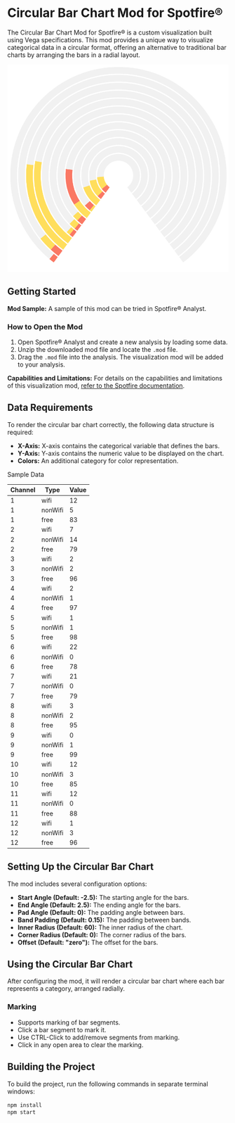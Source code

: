 # Circular Bar Chart Mod for Spotfire®

The Circular Bar Chart Mod for Spotfire® is a custom visualization built using Vega specifications. This mod provides a unique way to visualize categorical data in a circular format, offering an alternative to traditional bar charts by arranging the bars in a radial layout.

![Circular Bar Chart Mod for Spotfire](image.png)

## Getting Started

**Mod Sample:** A sample of this mod can be tried in Spotfire® Analyst.

### How to Open the Mod

1. Open Spotfire® Analyst and create a new analysis by loading some data.
2. Unzip the downloaded mod file and locate the `.mod` file.
3. Drag the `.mod` file into the analysis. The visualization mod will be added to your analysis.

**Capabilities and Limitations:** For details on the capabilities and limitations of this visualization mod, [refer to the Spotfire documentation](https://docs.tibco.com/pub/sfire-analyst/latest/doc/html/en-US/TIB_sfire-analyst_UsersGuide/index.htm#t=modvis%2Fmodvis_how_to_use_a_visualization_mod.htm).

## Data Requirements

To render the circular bar chart correctly, the following data structure is required:

- **X-Axis:** X-axis contains the categorical variable that defines the bars.
- **Y-Axis:** Y-axis contains the numeric value to be displayed on the chart.
- **Colors:** An additional category for color representation.

Sample Data

| Channel | Type    | Value |
|---------|---------|-------|
| 1       | wifi    | 12    |
| 1       | nonWifi | 5     |
| 1       | free    | 83    |
| 2       | wifi    | 7     |
| 2       | nonWifi | 14    |
| 2       | free    | 79    |
| 3       | wifi    | 2     |
| 3       | nonWifi | 2     |
| 3       | free    | 96    |
| 4       | wifi    | 2     |
| 4       | nonWifi | 1     |
| 4       | free    | 97    |
| 5       | wifi    | 1     |
| 5       | nonWifi | 1     |
| 5       | free    | 98    |
| 6       | wifi    | 22    |
| 6       | nonWifi | 0     |
| 6       | free    | 78    |
| 7       | wifi    | 21    |
| 7       | nonWifi | 0     |
| 7       | free    | 79    |
| 8       | wifi    | 3     |
| 8       | nonWifi | 2     |
| 8       | free    | 95    |
| 9       | wifi    | 0     |
| 9       | nonWifi | 1     |
| 9       | free    | 99    |
| 10      | wifi    | 12    |
| 10      | nonWifi | 3     |
| 10      | free    | 85    |
| 11      | wifi    | 12    |
| 11      | nonWifi | 0     |
| 11      | free    | 88    |
| 12      | wifi    | 1     |
| 12      | nonWifi | 3     |
| 12      | free    | 96    |

## Setting Up the Circular Bar Chart

The mod includes several configuration options:

- **Start Angle (Default: -2.5):** The starting angle for the bars.
- **End Angle (Default: 2.5):** The ending angle for the bars.
- **Pad Angle (Default: 0):** The padding angle between bars.
- **Band Padding (Default: 0.15):** The padding between bands.
- **Inner Radius (Default: 60):** The inner radius of the chart.
- **Corner Radius (Default: 0):** The corner radius of the bars.
- **Offset (Default: "zero"):** The offset for the bars.

## Using the Circular Bar Chart

After configuring the mod, it will render a circular bar chart where each bar represents a category, arranged radially.

### Marking

- Supports marking of bar segments.
- Click a bar segment to mark it.
- Use CTRL-Click to add/remove segments from marking.
- Click in any open area to clear the marking.

## Building the Project

To build the project, run the following commands in separate terminal windows:

```bash
npm install
npm start
```